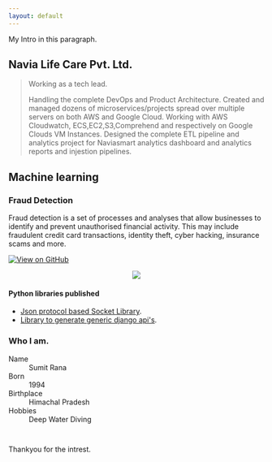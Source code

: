 ```yaml
---
layout: default
---
```



My Intro in this paragraph.

## Navia Life Care Pvt. Ltd.

> Working as a tech lead.
> 
> Handling the complete DevOps and Product Architecture. Created and managed dozens of microservices/projects spread over multiple servers on both AWS and Google Cloud. 
  Working with AWS Cloudwatch, ECS,EC2,S3,Comprehend and respectively on Google Clouds VM Instances.
> Designed the complete ETL pipeline and analytics project for Naviasmart analytics dashboard and analytics reports and injestion pipelines.
  

## Machine learning

### Fraud Detection

Fraud detection is a set of processes and analyses that allow businesses to identify and prevent unauthorised financial activity. This may include fraudulent credit card transactions, identity theft, cyber hacking, insurance scams and more.

[![View on GitHub](https://img.shields.io/badge/GitHub-View_on_GitHub-blue?logo=GitHub)](https://github.com/sajankedia/fraud_detection)

<center><img src="images/fraud_detection.jpg"/></center>


#### Python libraries published

*   [Json protocol based Socket Library](https://github.com/SumitRana/JsonNetworkStream).
*   [Library to generate generic django api's](https://github.com/SumitRana/django-apiMaker).


### Who I am.

<dl>
<dt>Name</dt>
<dd>Sumit Rana</dd>
<dt>Born</dt>
<dd>1994</dd>
<dt>Birthplace</dt>
<dd>Himachal Pradesh</dd>
<dt>Hobbies</dt>
<dd>Deep Water Diving</dd>
</dl>

```


```
Thankyou for the intrest.
```
